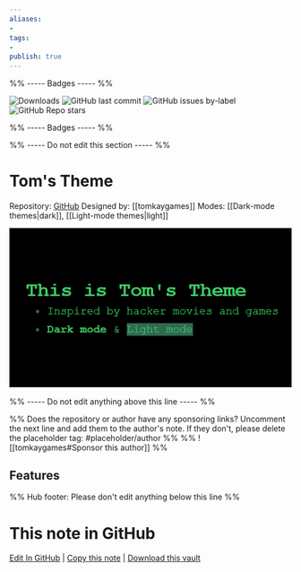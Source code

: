```yaml
---
aliases:
- 
tags: 
- 
publish: true
---
```


%% ----- Badges ----- %%

![Downloads](https://img.shields.io/badge/downloads-9824-573E7A?style=for-the-badge&logo=)
![GitHub last commit](https://img.shields.io/github/last-commit/tomkaygames/Tom-s-Theme?color=573E7A&label=last%20update&logo=github&style=for-the-badge)
![GitHub issues by-label](https://img.shields.io/github/issues/tomkaygames/Tom-s-Theme/help%20wanted?color=573E7A&logo=github&style=for-the-badge) 
![GitHub Repo stars](https://img.shields.io/github/stars/tomkaygames/Tom-s-Theme?color=573E7A&logo=github&style=for-the-badge)

%% ----- Badges ----- %%

%% ----- Do not edit this section ----- %%

# Tom's Theme

Repository: [GitHub](https://github.com/tomkaygames/Tom-s-Theme)
Designed by: [[tomkaygames]]
Modes: [[Dark-mode themes|dark]], [[Light-mode themes|light]]



![screenshot](https://github.com/tomkaygames/Tom-s-Theme/raw/HEAD/screenshot.png)

%% ----- Do not edit anything above this line ----- %% 

%% Does the repository or author have any sponsoring links? Uncomment the next line and add them to the author's note. If they don't, please delete the placeholder tag: #placeholder/author %%
%% ![[tomkaygames#Sponsor this author]] %%


## Features



%% Hub footer: Please don't edit anything below this line %%

# This note in GitHub

<span class="git-footer">[Edit In GitHub](https://github.dev/obsidian-community/obsidian-hub/blob/main/02%20-%20Community%20Expansions/02.05%20All%20Community%20Expansions/Themes/Tom%27s%20Theme.md "git-hub-edit-note") | [Copy this note](https://raw.githubusercontent.com/obsidian-community/obsidian-hub/main/02%20-%20Community%20Expansions/02.05%20All%20Community%20Expansions/Themes/Tom%27s%20Theme.md "git-hub-copy-note") | [Download this vault](https://github.com/obsidian-community/obsidian-hub/archive/refs/heads/main.zip "git-hub-download-vault") </span>
